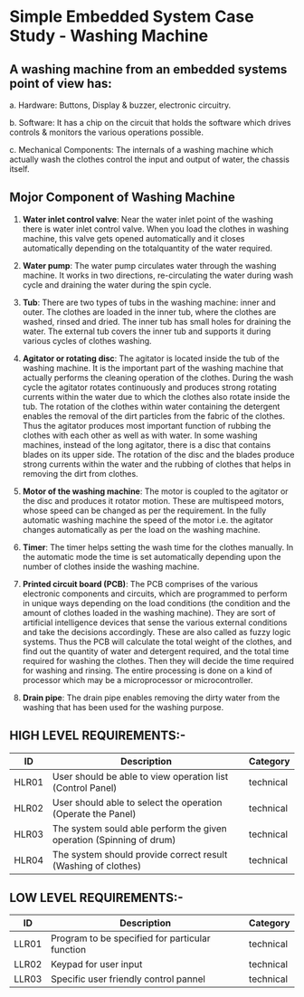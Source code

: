# Simple Embedded System Case Study - Washing Machine

## A washing machine from an embedded systems point of view has:
a. Hardware: Buttons, Display & buzzer, electronic circuitry.

b. Software: It has a chip on the circuit that holds the software which drives controls &
monitors the various operations possible.

c. Mechanical Components: The internals of a washing machine which actually wash the
clothes control the input and output of water, the chassis itself.


## Mojor Component of Washing Machine

1) **Water inlet control valve**: Near the water inlet point of the washing there is water
inlet control valve. When you load the clothes in washing machine, this valve gets
opened automatically and it closes automatically depending on the totalquantity of the
water required. 

2) **Water pump**: The water pump circulates water through the washing machine. It
works in two directions, re-circulating the water during wash cycle and draining the
water during the spin cycle.

3) **Tub**: There are two types of tubs in the washing machine: inner and outer. The
clothes are loaded in the inner tub, where the clothes are washed, rinsed and dried. The
inner tub has small holes for draining the water. The external tub covers the inner tub
and supports it during various cycles of clothes washing.

4) **Agitator or rotating disc**: The agitator is located inside the tub of the washing
machine. It is the important part of the washing machine that actually performs the
cleaning operation of the clothes. During the wash cycle the agitator rotates
continuously and produces strong rotating currents within the water due to which the
clothes also rotate inside the tub. The rotation of the clothes within water containing the
detergent enables the removal of the dirt particles from the fabric of the clothes. Thus
the agitator produces most important function of rubbing the clothes with each other as
well as with water. In some washing machines, instead of the long agitator, there is
a disc that contains blades on its upper side. The rotation of the disc and the blades
produce strong currents within the water and the rubbing of clothes that helps in
removing the dirt from clothes.

5) **Motor of the washing machine**: The motor is coupled to the agitator or the disc and
produces it rotator motion. These are multispeed motors, whose speed can be changed
as per the requirement. In the fully automatic washing machine the speed of the motor
i.e. the agitator changes automatically as per the load on the washing machine.

6) **Timer**: The timer helps setting the wash time for the clothes manually. In the
automatic mode the time is set automatically depending upon the number of clothes
inside the washing machine.

7) **Printed circuit board (PCB)**: The PCB comprises of the various electronic
components and circuits, which are programmed to perform in unique ways depending
on the load conditions (the condition and the amount of clothes loaded in the washing
machine). They are sort of artificial intelligence devices that sense the various external
conditions and take the decisions accordingly. These are also called as fuzzy logic
systems. Thus the PCB will calculate the total weight of the clothes, and find out the
quantity of water and detergent required, and the total time required for washing the
clothes. Then they will decide the time required for washing and rinsing. The entire
processing is done on a kind of processor which may be a microprocessor or
microcontroller.

8) **Drain pipe**: The drain pipe enables removing the dirty water
from the washing that has been used for the washing purpose.

## HIGH LEVEL REQUIREMENTS:-
| ID | Description | Category | 
| ----- | ----- | ------- | 
|HLR01|User should be able to view operation list (Control Panel)|technical|  
|HLR02|User should able to select the operation (Operate the Panel)|technical|
|HLR03|The system sould able perform the given operation (Spinning of drum)|technical|
|HLR04|The system should provide correct result (Washing of clothes)|technical|   

## LOW LEVEL REQUIREMENTS:-
| ID | Description | Category | 
| ----- | ----- | ------- |
|LLR01|Program to be specified for particular function|technical|  
|LLR02|Keypad for user input|technical|
|LLR03|Specific user friendly control pannel|technical|  
